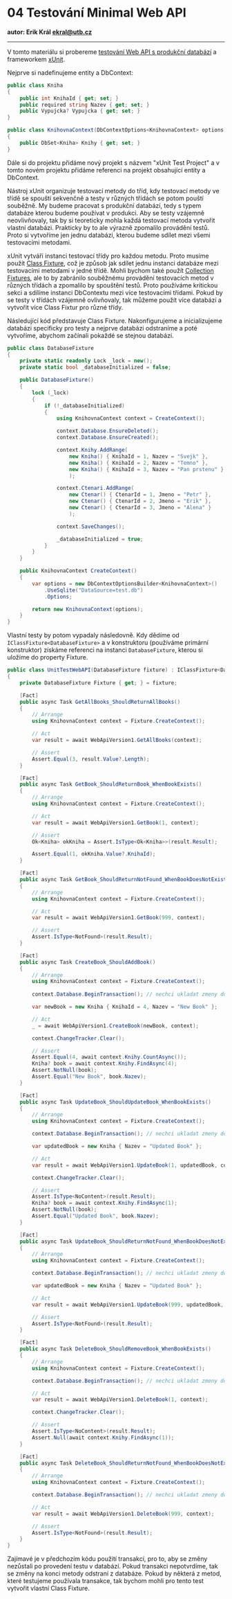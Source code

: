 # 04 Testování Minimal Web API

**autor: Erik Král ekral@utb.cz**

---

V tomto materiálu si probereme [testování Web API s produkční databází](https://learn.microsoft.com/en-us/ef/core/testing/testing-with-the-database) a frameworkem [xUnit](https://xunit.net/).

Nejprve si nadefinujeme entity a DbContext:

```csharp
public class Kniha
{
    public int KnihaId { get; set; }
    public required string Nazev { get; set; }
    public Vypujcka? Vypujcka { get; set; }
}

public class KnihovnaContext(DbContextOptions<KnihovnaContext> options) : DbContext(options)
{
    public DbSet<Kniha> Knihy { get; set; }
}
```

Dále si do projektu přidáme nový projekt s názvem "xUnit Test Project" a v tomto novém projektu přidáme referenci na projekt obsahující entity a DbContext. 

Nástroj xUnit organizuje testovací metody do tříd, kdy testovací metody ve třídě se spouští sekvenčně a testy v různých třídách se potom pouští souběžně. My budeme pracovat s produkční databází, tedy s typem databáze kterou budeme používat v produkci. Aby se testy vzájemně neovlivňovaly, tak by si teoreticky mohla každá testovací metoda vytvořit vlastní databázi. Prakticky by to ale výrazně zpomalilo provádění testů. Proto si vytvoříme jen jednu databázi, kterou budeme sdílet mezi všemi testovacími metodami. 

xUnit vytváří instanci testovací třídy pro každou metodu. Proto musíme použít [Class Fixture](https://xunit.net/docs/shared-context#class-fixture), což je způsob jak sdílet jednu instanci databáze mezi testovacími metodami v jedné třídě. Mohli bychom také použít [Collection Fixtures](https://xunit.net/docs/shared-context#class-fixture), ale to by zabránilo souběžnému provádění testovacích metod v různých třídách a zpomalilo by spouštění testů. Proto používáme kritickou sekci a sdílíme instanci DbContextu mezi více testovacími třídami. Pokud by se testy v třídách vzájemně ovlivňovaly, tak můžeme použít více databází a vytvořit více Class Fixtur pro různé třídy.

Následující kód představuje Class Fixture. Nakonfigurujeme a inicializujeme databázi specificky pro testy a nejprve databázi odstraníme a poté vytvoříme, abychom začínali pokaždé se stejnou databází.

```csharp
public class DatabaseFixture
{
    private static readonly Lock _lock = new();
    private static bool _databaseInitialized = false;

    public DatabaseFixture()
    {
        lock (_lock)
        {
            if (!_databaseInitialized)
            {
                using KnihovnaContext context = CreateContext();

                context.Database.EnsureDeleted();
                context.Database.EnsureCreated();

                context.Knihy.AddRange(
                    new Kniha() { KnihaId = 1, Nazev = "Svejk" },
                    new Kniha() { KnihaId = 2, Nazev = "Temno" },
                    new Kniha() { KnihaId = 3, Nazev = "Pan prstenu" }
                    );

                context.Ctenari.AddRange(
                    new Ctenar() { CtenarId = 1, Jmeno = "Petr" },
                    new Ctenar() { CtenarId = 2, Jmeno = "Erik" },
                    new Ctenar() { CtenarId = 3, Jmeno = "Alena" }
                    );

                context.SaveChanges();

                _databaseInitialized = true;
            }
        }
    }

    public KnihovnaContext CreateContext()
    {
        var options = new DbContextOptionsBuilder<KnihovnaContext>()
            .UseSqlite("DataSource=test.db")
            .Options;

        return new KnihovnaContext(options);
    }
}
```

Vlastní testy by potom vypadaly následovně. Kdy dědíme od `IClassFixture<DatabaseFixture>` a v konstruktoru (používáme primární konstruktor) získáme referenci na instanci `DatabaseFixture`, kterou si uložíme do property Fixture.

```csharp
public class UnitTestWebAPI(DatabaseFixture fixture) : IClassFixture<DatabaseFixture>
{
    private DatabaseFixture Fixture { get; } = fixture;

    [Fact]
    public async Task GetAllBooks_ShouldReturnAllBooks()
    {
        // Arrange
        using KnihovnaContext context = Fixture.CreateContext();

        // Act
        var result = await WebApiVersion1.GetAllBooks(context);

        // Assert
        Assert.Equal(3, result.Value?.Length);
    }

    [Fact]
    public async Task GetBook_ShouldReturnBook_WhenBookExists()
    {
        // Arrange
        using KnihovnaContext context = Fixture.CreateContext();

        // Act
        var result = await WebApiVersion1.GetBook(1, context);

        // Assert
        Ok<Kniha> okKniha = Assert.IsType<Ok<Kniha>>(result.Result);

        Assert.Equal(1, okKniha.Value?.KnihaId);
    }

    [Fact]
    public async Task GetBook_ShouldReturnNotFound_WhenBookDoesNotExist()
    {
        // Arrange
        using KnihovnaContext context = Fixture.CreateContext();

        // Act
        var result = await WebApiVersion1.GetBook(999, context);

        // Assert
        Assert.IsType<NotFound>(result.Result);
    }

    [Fact]
    public async Task CreateBook_ShouldAddBook()
    {
        // Arrange
        using KnihovnaContext context = Fixture.CreateContext();
        
        context.Database.BeginTransaction(); // nechci ukladat zmeny do databaze

        var newBook = new Kniha { KnihaId = 4, Nazev = "New Book" };

        // Act
        _ = await WebApiVersion1.CreateBook(newBook, context);

        context.ChangeTracker.Clear();

        // Assert
        Assert.Equal(4, await context.Knihy.CountAsync());
        Kniha? book = await context.Knihy.FindAsync(4);
        Assert.NotNull(book);
        Assert.Equal("New Book", book.Nazev);
    }

    [Fact]
    public async Task UpdateBook_ShouldUpdateBook_WhenBookExists()
    {
        // Arrange
        using KnihovnaContext context = Fixture.CreateContext();

        context.Database.BeginTransaction(); // nechci ukladat zmeny do databaze

        var updatedBook = new Kniha { Nazev = "Updated Book" };

        // Act
        var result = await WebApiVersion1.UpdateBook(1, updatedBook, context);

        context.ChangeTracker.Clear();

        // Assert
        Assert.IsType<NoContent>(result.Result);
        Kniha? book = await context.Knihy.FindAsync(1);
        Assert.NotNull(book);
        Assert.Equal("Updated Book", book.Nazev);
    }

    [Fact]
    public async Task UpdateBook_ShouldReturnNotFound_WhenBookDoesNotExist()
    {
        // Arrange
        using KnihovnaContext context = Fixture.CreateContext();

        context.Database.BeginTransaction(); // nechci ukladat zmeny do databaze

        var updatedBook = new Kniha { Nazev = "Updated Book" };

        // Act
        var result = await WebApiVersion1.UpdateBook(999, updatedBook, context);

        // Assert
        Assert.IsType<NotFound>(result.Result);
    }

    [Fact]
    public async Task DeleteBook_ShouldRemoveBook_WhenBookExists()
    {
        // Arrange
        using KnihovnaContext context = Fixture.CreateContext();

        context.Database.BeginTransaction(); // nechci ukladat zmeny do databaze

        // Act
        var result = await WebApiVersion1.DeleteBook(1, context);

        context.ChangeTracker.Clear();

        // Assert
        Assert.IsType<NoContent>(result.Result);
        Assert.Null(await context.Knihy.FindAsync(1));
    }

    [Fact]
    public async Task DeleteBook_ShouldReturnNotFound_WhenBookDoesNotExist()
    {
        // Arrange
        using KnihovnaContext context = Fixture.CreateContext();

        context.Database.BeginTransaction(); // nechci ukladat zmeny do databaze

        // Act
        var result = await WebApiVersion1.DeleteBook(999, context);

        // Assert
        Assert.IsType<NotFound>(result.Result);
    }
}
```

Zajímavé je v předchozím kódu použití transakcí, pro to, aby se změny nezůstali po provedení testu v databází. Pokud transakci nepotvrdíme, tak se změny na konci metody odstraní z databáze. Pokud by některá z metod, které testujeme používala transakce, tak bychom mohli pro tento test vytvořit vlastní Class Fixture.